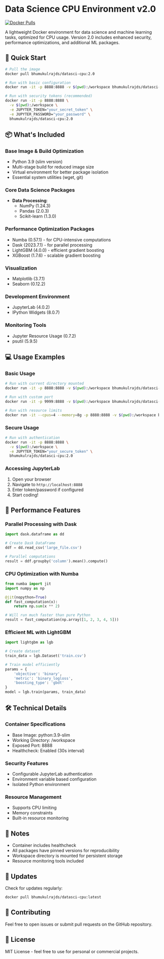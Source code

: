 # Data Science CPU Environment v2.0

[![Docker Pulls](https://img.shields.io/docker/pulls/bhumukulrajds/datasci-cpu.svg)](https://hub.docker.com/r/bhumukulrajds/datasci-cpu/)

A lightweight Docker environment for data science and machine learning tasks, optimized for CPU usage. Version 2.0 includes enhanced security, performance optimizations, and additional ML packages.

## 🚀 Quick Start

```bash
# Pull the image
docker pull bhumukulrajds/datasci-cpu:2.0

# Run with basic configuration
docker run -it -p 8888:8888 -v $(pwd):/workspace bhumukulrajds/datasci-cpu:2.0

# Run with security tokens (recommended)
docker run -it -p 8888:8888 \
  -v $(pwd):/workspace \
  -e JUPYTER_TOKEN="your_secret_token" \
  -e JUPYTER_PASSWORD="your_password" \
  bhumukulrajds/datasci-cpu:2.0
```

## 📦 What's Included

### Base Image & Build Optimization
- Python 3.9 (slim version)
- Multi-stage build for reduced image size
- Virtual environment for better package isolation
- Essential system utilities (wget, git)

### Core Data Science Packages
- **Data Processing**: 
  - NumPy (1.24.3)
  - Pandas (2.0.3)
  - Scikit-learn (1.3.0)

### Performance Optimization Packages
- Numba (0.57.1) - for CPU-intensive computations
- Dask (2023.7.1) - for parallel processing
- LightGBM (4.0.0) - efficient gradient boosting
- XGBoost (1.7.6) - scalable gradient boosting

### Visualization
- Matplotlib (3.7.1)
- Seaborn (0.12.2)

### Development Environment
- JupyterLab (4.0.2)
- IPython Widgets (8.0.7)

### Monitoring Tools
- Jupyter Resource Usage (0.7.2)
- psutil (5.9.5)

## 💻 Usage Examples

### Basic Usage
```bash
# Run with current directory mounted
docker run -it -p 8888:8888 -v $(pwd):/workspace bhumukulrajds/datasci-cpu:2.0

# Run with custom port
docker run -it -p 9999:8888 -v $(pwd):/workspace bhumukulrajds/datasci-cpu:2.0

# Run with resource limits
docker run -it --cpus=4 --memory=8g -p 8888:8888 -v $(pwd):/workspace bhumukulrajds/datasci-cpu:2.0
```

### Secure Usage
```bash
# Run with authentication
docker run -it -p 8888:8888 \
  -v $(pwd):/workspace \
  -e JUPYTER_TOKEN="your_secure_token" \
  bhumukulrajds/datasci-cpu:2.0
```

### Accessing JupyterLab
1. Open your browser
2. Navigate to `http://localhost:8888`
3. Enter token/password if configured
4. Start coding!

## 🔧 Performance Features

### Parallel Processing with Dask
```python
import dask.dataframe as dd

# Create Dask DataFrame
ddf = dd.read_csv('large_file.csv')

# Parallel computations
result = ddf.groupby('column').mean().compute()
```

### CPU Optimization with Numba
```python
from numba import jit
import numpy as np

@jit(nopython=True)
def fast_computation(x):
    return np.sum(x ** 2)

# Will run much faster than pure Python
result = fast_computation(np.array([1, 2, 3, 4, 5]))
```

### Efficient ML with LightGBM
```python
import lightgbm as lgb

# Create dataset
train_data = lgb.Dataset('train.csv')

# Train model efficiently
params = {
    'objective': 'binary',
    'metric': 'binary_logloss',
    'boosting_type': 'gbdt'
}
model = lgb.train(params, train_data)
```

## 🛠️ Technical Details

### Container Specifications
- Base Image: python:3.9-slim
- Working Directory: /workspace
- Exposed Port: 8888
- Healthcheck: Enabled (30s interval)

### Security Features
- Configurable JupyterLab authentication
- Environment variable based configuration
- Isolated Python environment

### Resource Management
- Supports CPU limiting
- Memory constraints
- Built-in resource monitoring

## 📝 Notes
- Container includes healthcheck
- All packages have pinned versions for reproducibility
- Workspace directory is mounted for persistent storage
- Resource monitoring tools included

## 🔄 Updates
Check for updates regularly:
```bash
docker pull bhumukulrajds/datasci-cpu:latest
```

## 🤝 Contributing
Feel free to open issues or submit pull requests on the GitHub repository.

## 📜 License
MIT License - feel free to use for personal or commercial projects. 